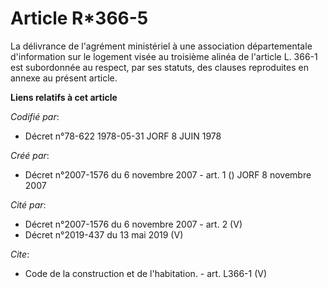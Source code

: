 # Article R*366-5

La délivrance de l'agrément ministériel à une association départementale d'information sur le logement visée au troisième
alinéa de l'article L. 366-1 est subordonnée au respect, par ses statuts, des clauses reproduites en annexe au présent
article.

**Liens relatifs à cet article**

_Codifié par_:

  - Décret n°78-622 1978-05-31 JORF 8 JUIN 1978

_Créé par_:

  - Décret n°2007-1576 du 6 novembre 2007 - art. 1 () JORF 8 novembre 2007

_Cité par_:

  - Décret n°2007-1576 du 6 novembre 2007 - art. 2 (V)
  - Décret n°2019-437 du 13 mai 2019 (V)

_Cite_:

  - Code de la construction et de l'habitation. - art. L366-1 (V)
